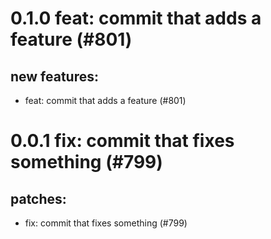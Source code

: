# 0.1.0 feat: commit that adds a feature (#801)

## new features:
* feat: commit that adds a feature (#801)

# 0.0.1 fix: commit that fixes something (#799)

## patches:
* fix: commit that fixes something (#799)

